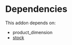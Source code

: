 # Dependencies

This addon depends on:

- product_dimension
- [stock](https://github.com/bringout/oca-ocb-warehouse)
